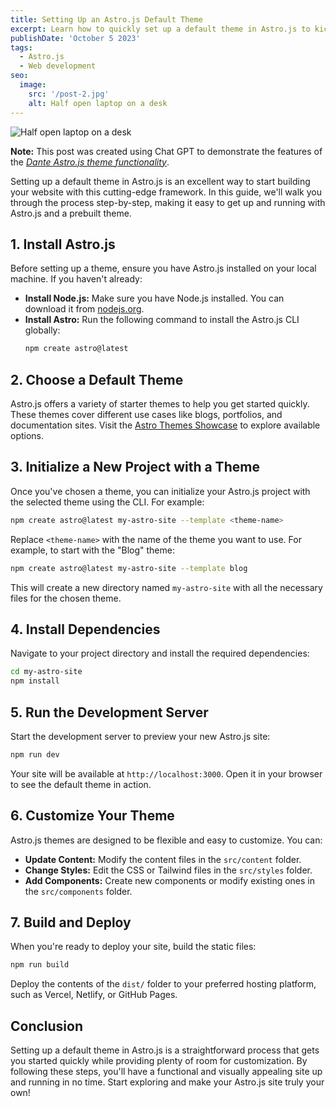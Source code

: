 ```yaml
---
title: Setting Up an Astro.js Default Theme
excerpt: Learn how to quickly set up a default theme in Astro.js to kickstart your website development journey with this powerful, modern framework.
publishDate: 'October 5 2023'
tags:
  - Astro.js
  - Web development
seo:
  image:
    src: '/post-2.jpg'
    alt: Half open laptop on a desk
---
```


![Half open laptop on a desk](/post-2.jpg)

**Note:** This post was created using Chat GPT to demonstrate the features of the _[Dante Astro.js theme functionality](https://justgoodui.com/astro-themes/dante/)_.

Setting up a default theme in Astro.js is an excellent way to start building your website with this cutting-edge framework. In this guide, we'll walk you through the process step-by-step, making it easy to get up and running with Astro.js and a prebuilt theme.

## 1. Install Astro.js

Before setting up a theme, ensure you have Astro.js installed on your local machine. If you haven't already:

- **Install Node.js:** Make sure you have Node.js installed. You can download it from [nodejs.org](https://nodejs.org).
- **Install Astro:** Run the following command to install the Astro.js CLI globally:
  ```bash
  npm create astro@latest
  ```

## 2. Choose a Default Theme

Astro.js offers a variety of starter themes to help you get started quickly. These themes cover different use cases like blogs, portfolios, and documentation sites. Visit the [Astro Themes Showcase](https://astro.build/themes/) to explore available options.

## 3. Initialize a New Project with a Theme

Once you've chosen a theme, you can initialize your Astro.js project with the selected theme using the CLI. For example:

```bash
npm create astro@latest my-astro-site --template <theme-name>
```

Replace `<theme-name>` with the name of the theme you want to use. For example, to start with the "Blog" theme:

```bash
npm create astro@latest my-astro-site --template blog
```

This will create a new directory named `my-astro-site` with all the necessary files for the chosen theme.

## 4. Install Dependencies

Navigate to your project directory and install the required dependencies:

```bash
cd my-astro-site
npm install
```

## 5. Run the Development Server

Start the development server to preview your new Astro.js site:

```bash
npm run dev
```

Your site will be available at `http://localhost:3000`. Open it in your browser to see the default theme in action.

## 6. Customize Your Theme

Astro.js themes are designed to be flexible and easy to customize. You can:

- **Update Content:** Modify the content files in the `src/content` folder.
- **Change Styles:** Edit the CSS or Tailwind files in the `src/styles` folder.
- **Add Components:** Create new components or modify existing ones in the `src/components` folder.

## 7. Build and Deploy

When you're ready to deploy your site, build the static files:

```bash
npm run build
```

Deploy the contents of the `dist/` folder to your preferred hosting platform, such as Vercel, Netlify, or GitHub Pages.

## Conclusion

Setting up a default theme in Astro.js is a straightforward process that gets you started quickly while providing plenty of room for customization. By following these steps, you'll have a functional and visually appealing site up and running in no time. Start exploring and make your Astro.js site truly your own!
